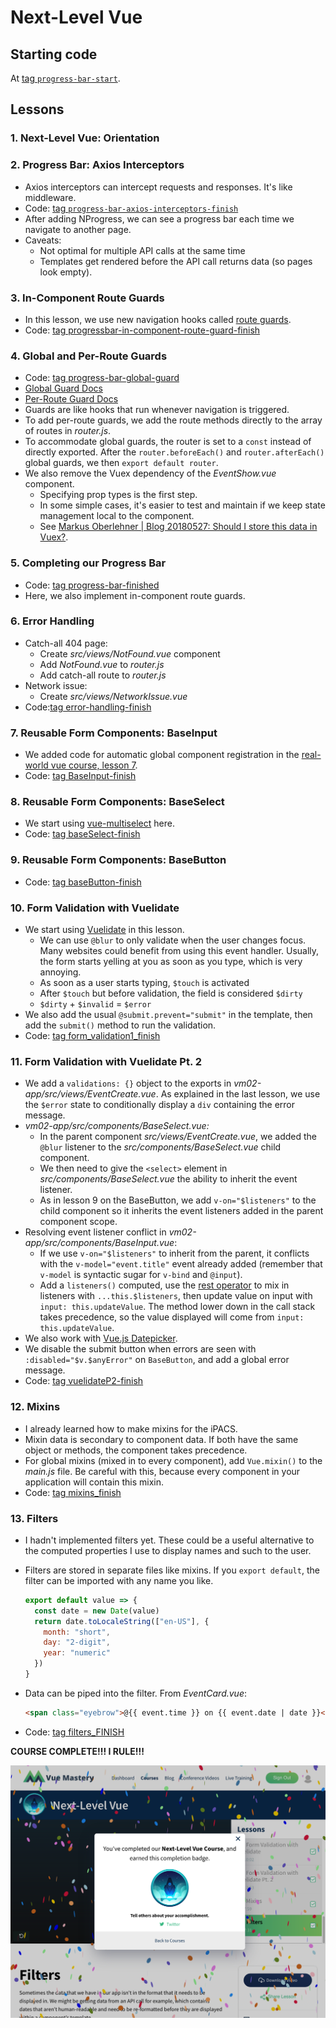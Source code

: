 # Next-Level Vue

## Starting code

At [tag `progress-bar-start`](https://github.com/Code-Pop/real-world-vue/releases/tag/progress-bar-start).

## Lessons

### 1. Next-Level Vue: Orientation

### 2. Progress Bar: Axios Interceptors

- Axios interceptors can intercept requests and responses. It's like middleware.
- Code: [tag `progress-bar-axios-interceptors-finish`](https://github.com/Code-Pop/real-world-vue/releases/tag/progress-bar-axios-interceptors-finish)
- After adding NProgress, we can see a progress bar each time we navigate to another page.
- Caveats:
  - Not optimal for multiple API calls at the same time
  - Templates get rendered before the API call returns data (so pages look empty).

### 3. In-Component Route Guards

- In this lesson, we use new navigation hooks called [route guards](https://router.vuejs.org/guide/advanced/navigation-guards.html#in-component-guards).
- Code: [tag progressbar-in-component-route-guard-finish](https://github.com/Code-Pop/real-world-vue/releases/tag/progressbar-in-component-route-guard-finish)

### 4. Global and Per-Route Guards

- Code: [tag progress-bar-global-guard](https://github.com/Code-Pop/real-world-vue/releases/tag/progress-bar-global-guard)
- [Global Guard Docs](https://router.vuejs.org/guide/advanced/navigation-guards.html#global-guards)
- [Per-Route Guard Docs](https://router.vuejs.org/guide/advanced/navigation-guards.html#per-route-guard)
- Guards are like hooks that run whenever navigation is triggered.
- To add per-route guards, we add the route methods directly to the array of routes in _router.js_.
- To accommodate global guards, the router is set to a `const` instead of directly exported. After the `router.beforeEach()` and `router.afterEach()` global guards, we then `export default router`.
- We also remove the Vuex dependency of the _EventShow.vue_ component.
  - Specifying prop types is the first step.
  - In some simple cases, it's easier to test and maintain if we keep state management local to the component.
  - See [Markus Oberlehner | Blog 20180527: Should I store this data in Vuex?](https://markus.oberlehner.net/blog/should-i-store-this-data-in-vuex/).

### 5. Completing our Progress Bar

- Code: [tag progress-bar-finished](https://github.com/Code-Pop/real-world-vue/releases/tag/progress-bar-finished)
- Here, we also implement in-component route guards.

### 6. Error Handling

- Catch-all 404 page:
  - Create _src/views/NotFound.vue_ component
  - Add _NotFound.vue_ to _router.js_
  - Add catch-all route to _router.js_
- Network issue:
  - Create _src/views/NetworkIssue.vue_
- Code:[tag error-handling-finish](https://github.com/Code-Pop/real-world-vue/releases/tag/error-handling-finish)

### 7. Reusable Form Components: BaseInput

- We added code for automatic global component registration in the [real-world vue course, lesson 7](https://www.vuemastery.com/courses/real-world-vue-js/global-components).
- Code: [tag BaseInput-finish](https://github.com/Code-Pop/real-world-vue/releases/tag/BaseInput-finish)

### 8. Reusable Form Components: BaseSelect

- We start using [vue-multiselect](https://vue-multiselect.js.org/) here.
- Code: [tag baseSelect-finish](https://github.com/Code-Pop/real-world-vue/releases/tag/baseSelect-finish)

### 9. Reusable Form Components: BaseButton

- Code: [tag baseButton-finish](https://github.com/Code-Pop/real-world-vue/releases/tag/baseButton-finish)

### 10. Form Validation with Vuelidate

- We start using [Vuelidate](https://vuelidate.netlify.com/) in this lesson.
  - We can use `@blur` to only validate when the user changes focus. Many websites could benefit from using this event handler. Usually, the form starts yelling at you as soon as you type, which is very annoying.
  - As soon as a user starts typing, `$touch` is activated
  - After `$touch` but before validation, the field is considered `$dirty`
  - `$dirty` + `$invalid` = `$error`
- We also add the usual `@submit.prevent="submit"` in the template, then add the `submit()` method to run the validation.
- Code: [tag form_validation1_finish](https://github.com/Code-Pop/real-world-vue/releases/tag/form_validation1_finish)

### 11. Form Validation with Vuelidate Pt. 2

- We add a `validations: {}` object to the exports in _vm02-app/src/views/EventCreate.vue_. As explained in the last lesson, we use the `$error` state to conditionally display a `div` containing the error message.
- _vm02-app/src/components/BaseSelect.vue:_
  - In the parent component _src/views/EventCreate.vue_, we added the `@blur` listener to the _src/components/BaseSelect.vue_ child component.
  - We then need to give the `<select>` element in _src/components/BaseSelect.vue_ the ability to inherit the event listener.
  - As in lesson 9 on the BaseButton, we add `v-on="$listeners"` to the child component so it inherits the event listeners added in the parent component scope.
- Resolving event listener conflict in _vm02-app/src/components/BaseInput.vue_:
  - If we use `v-on="$listeners"` to inherit from the parent, it conflicts with the `v-model="event.title"` event already added (remember that `v-model` is syntactic sugar for `v-bind` and `@input`).
  - Add a `listeners()` computed, use the [rest operator](https://github.com/br3ndonland/udacity-google-mws/blob/master/lessons/2-ajax-es6-offline/es6/es6-1-syntax.md#115-rest-parameter) to mix in listeners with `...this.$listeners`, then update value on input with `input: this.updateValue`. The method lower down in the call stack takes precedence, so the value displayed will come from `input: this.updateValue`.
- We also work with [Vue.js Datepicker](https://www.npmjs.com/package/vuejs-datepicker).
- We disable the submit button when errors are seen with `:disabled="$v.$anyError"` on `BaseButton`, and add a global error message.
- Code: [tag vuelidateP2-finish](https://github.com/Code-Pop/real-world-vue/releases/tag/vuelidateP2-finish)

### 12. Mixins

- I already learned how to make mixins for the iPACS.
- Mixin data is secondary to component data. If both have the same object or methods, the component takes precedence.
- For global mixins (mixed in to every component), add `Vue.mixin()` to the _main.js_ file. Be careful with this, because every component in your application will contain this mixin.
- Code: [tag mixins_finish](https://github.com/Code-Pop/real-world-vue/releases/tag/mixins_finish)

### 13. Filters

- I hadn't implemented filters yet. These could be a useful alternative to the computed properties I use to display names and such to the user.
- Filters are stored in separate files like mixins. If you `export default`, the filter can be imported with any name you like.

  ```js
  export default value => {
    const date = new Date(value)
    return date.toLocaleString(["en-US"], {
      month: "short",
      day: "2-digit",
      year: "numeric"
    })
  }
  ```

- Data can be piped into the filter. From _EventCard.vue_:
  ```html
  <span class="eyebrow">@{{ event.time }} on {{ event.date | date }}</span>
  ```
- Code: [tag filters_FINISH](https://github.com/Code-Pop/real-world-vue/releases/tag/filters_FINISH)

**COURSE COMPLETE!!! I RULE!!!**

<img src="img/vm-next-level-complete.png" alt="Vue Mastery Next-Level Vue course completion page" width="600px" />
